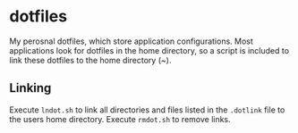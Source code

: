 # dotfiles

My perosnal dotfiles, which store application configurations. Most applications look for dotfiles in the home directory, so a script is included to link these dotfiles to the home directory (~).

## Linking
Execute `lndot.sh` to link all directories and files listed in the `.dotlink` file to the users home directory. Execute `rmdot.sh` to remove links.
